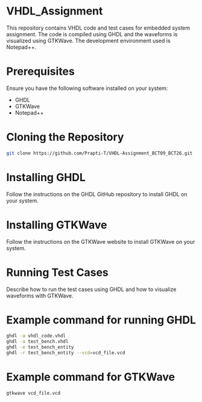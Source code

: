 # VHDL_Assignment
This repository contains VHDL code and test cases for embedded system assignment. The code is compiled using GHDL and the waveforms is visualized using GTKWave. The development environment used is Notepad++.

# Prerequisites
Ensure you have the following software installed on your system:
- GHDL
- GTKWave
- Notepad++

# Cloning the Repository
```bash
git clone https://github.com/Prapti-T/VHDL-Assignment_BCT09_BCT26.git
```

# Installing GHDL
Follow the instructions on the GHDL GitHub repository to install GHDL on your system.

# Installing GTKWave
Follow the instructions on the GTKWave website to install GTKWave on your system.

# Running Test Cases 
Describe how to run the test cases using GHDL and how to visualize waveforms with GTKWave.

# Example command for running GHDL
```bash
ghdl -a vhdl_code.vhdl
ghdl -a test_bench.vhdl
ghdl -e test_bench_entity
ghdl -r test_bench_entity --vcd=vcd_file.vcd
```

# Example command for GTKWave
```bash
gtkwave vcd_file.vcd
```
